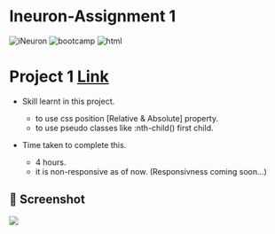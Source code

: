 # Ineuron-Assignment 1
<img alt="iNeuron" src="https://img.shields.io/badge/-iNeuron-yellowgreen">
<img alt="bootcamp" src="https://img.shields.io/badge/-Full%20stack%20JS--Bootcamp-orange">
<img alt="html" src="https://img.shields.io/badge/HTML-CSS-orange">

# Project 1     [Link](https://coruscating-1.netlify.app)

- Skill learnt in this project.

     - to use css position [Relative & Absolute] property. 
     - to use pseudo classes like :nth-child() first child.
 
 - Time taken to complete this.
 
     - 4 hours. 
     - it is non-responsive as of now. (Responsivness coming soon...)

## 📸 Screenshot
 ![](https://user-images.githubusercontent.com/61340244/182769044-c27145d9-cb95-4d64-8c2c-4937fae05191.png)

